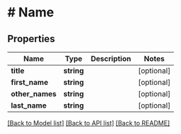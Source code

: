 # # Name

## Properties

Name | Type | Description | Notes
------------ | ------------- | ------------- | -------------
**title** | **string** |  | [optional] 
**first_name** | **string** |  | [optional] 
**other_names** | **string** |  | [optional] 
**last_name** | **string** |  | [optional] 

[[Back to Model list]](../../README.md#documentation-for-models) [[Back to API list]](../../README.md#documentation-for-api-endpoints) [[Back to README]](../../README.md)


